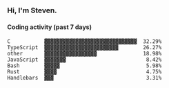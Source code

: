 ### Hi, I'm Steven.

#### Coding activity (past 7 days)
```
C           ▓▓▓▓▓▓▓▓▓▓▓▓▓▓▓▓▓▓▓▓▓▓▓▓▓▓▓▓▓▓  32.29%
TypeScript  ▓▓▓▓▓▓▓▓▓▓▓▓▓▓▓▓▓▓▓▓▓▓▓▓        26.27%
other       ▓▓▓▓▓▓▓▓▓▓▓▓▓▓▓▓▓               18.98%
JavaScript  ▓▓▓▓▓▓▓                          8.42%
Bash        ▓▓▓▓▓                            5.98%
Rust        ▓▓▓▓                             4.75%
Handlebars  ▓▓▓                              3.31%
```
